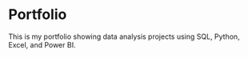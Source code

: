 # Portfolio

This is my portfolio showing data analysis projects using SQL, Python, Excel, and Power BI.

